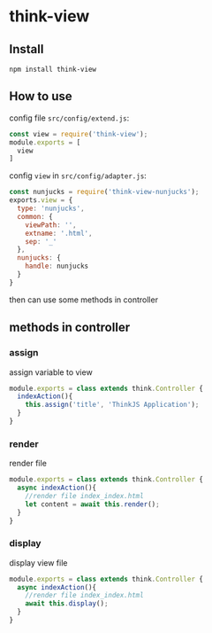 # think-view

## Install

```
npm install think-view
```

## How to use

config file `src/config/extend.js`:

```js
const view = require('think-view');
module.exports = [
  view
]
```

config `view` in `src/config/adapter.js`:

```js
const nunjucks = require('think-view-nunjucks');
exports.view = {
  type: 'nunjucks',
  common: {
    viewPath: '',
    extname: '.html',
    sep: '_'
  },
  nunjucks: {
    handle: nunjucks
  }
}
```

then can use some methods in controller

## methods in controller

### assign

assign variable to view

```js
module.exports = class extends think.Controller {
  indexAction(){
    this.assign('title', 'ThinkJS Application');
  }
}
```

### render

render file

```js
module.exports = class extends think.Controller {
  async indexAction(){
    //render file index_index.html
    let content = await this.render();
  }
}
```

### display

display view file

```js
module.exports = class extends think.Controller {
  async indexAction(){
    //render file index_index.html
    await this.display();
  }
}
```